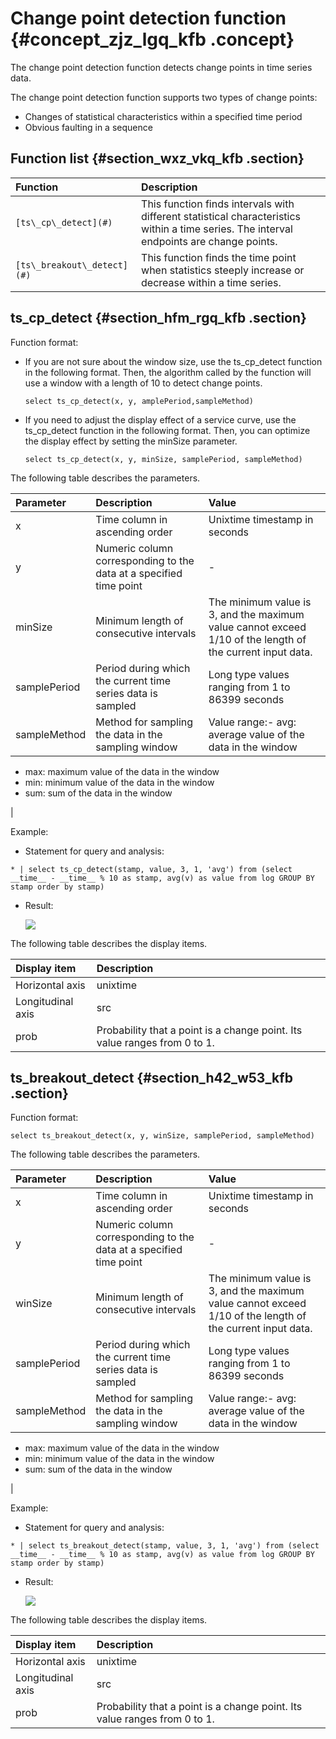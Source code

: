 # Change point detection function {#concept_zjz_lgq_kfb .concept}

The change point detection function detects change points in time series data.

The change point detection function supports two types of change points:

-   Changes of statistical characteristics within a specified time period
-   Obvious faulting in a sequence

## Function list {#section_wxz_vkq_kfb .section}

|Function|Description|
|:-------|:----------|
|`[ts\_cp\_detect](#)`|This function finds intervals with different statistical characteristics within a time series. The interval endpoints are change points.|
|`[ts\_breakout\_detect](#)`|This function finds the time point when statistics steeply increase or decrease within a time series.|

## ts\_cp\_detect {#section_hfm_rgq_kfb .section}

Function format:

-   If you are not sure about the window size, use the ts\_cp\_detect function in the following format. Then, the algorithm called by the function will use a window with a length of 10 to detect change points.

    ```
    select ts_cp_detect(x, y, amplePeriod,sampleMethod)
    ```

-   If you need to adjust the display effect of a service curve, use the ts\_cp\_detect function in the following format. Then, you can optimize the display effect by setting the minSize parameter.

    ```
    select ts_cp_detect(x, y, minSize, samplePeriod, sampleMethod) 
    ```


The following table describes the parameters.

|Parameter|Description|Value|
|:--------|:----------|:----|
|x|Time column in ascending order|Unixtime timestamp in seconds|
|y|Numeric column corresponding to the data at a specified time point|-|
|minSize|Minimum length of consecutive intervals|The minimum value is 3, and the maximum value cannot exceed 1/10 of the length of the current input data.|
|samplePeriod|Period during which the current time series data is sampled|Long type values ranging from 1 to 86399 seconds|
|sampleMethod|Method for sampling the data in the sampling window|Value range:-   avg: average value of the data in the window
-   max: maximum value of the data in the window
-   min: minimum value of the data in the window
-   sum: sum of the data in the window

|

Example:

-   Statement for query and analysis:

```
* | select ts_cp_detect(stamp, value, 3, 1, 'avg') from (select __time__ - __time__ % 10 as stamp, avg(v) as value from log GROUP BY stamp order by stamp) 
```

-   Result:

    ![](http://static-aliyun-doc.oss-cn-hangzhou.aliyuncs.com/assets/img/23349/154338423613552_en-US.png)


The following table describes the display items.

|Display item|Description|
|:-----------|:----------|
|Horizontal axis|unixtime|Data timestamp in seconds, for example, 1537071480|
|Longitudinal axis|src|Data before filtering, for example, 1956092.7647745228|
|prob|Probability that a point is a change point. Its value ranges from 0 to 1.|

## ts\_breakout\_detect {#section_h42_w53_kfb .section}

Function format:

```
select ts_breakout_detect(x, y, winSize, samplePeriod, sampleMethod) 
```

The following table describes the parameters.

|Parameter|Description|Value|
|:--------|:----------|:----|
|x|Time column in ascending order|Unixtime timestamp in seconds|
|y|Numeric column corresponding to the data at a specified time point|-|
|winSize|Minimum length of consecutive intervals|The minimum value is 3, and the maximum value cannot exceed 1/10 of the length of the current input data.|
|samplePeriod|Period during which the current time series data is sampled|Long type values ranging from 1 to 86399 seconds|
|sampleMethod|Method for sampling the data in the sampling window|Value range:-   avg: average value of the data in the window
-   max: maximum value of the data in the window
-   min: minimum value of the data in the window
-   sum: sum of the data in the window

|

Example:

-   Statement for query and analysis:

```
* | select ts_breakout_detect(stamp, value, 3, 1, 'avg') from (select __time__ - __time__ % 10 as stamp, avg(v) as value from log GROUP BY stamp order by stamp) 
```

-   Result:

    ![](http://static-aliyun-doc.oss-cn-hangzhou.aliyuncs.com/assets/img/23349/154338423613553_en-US.png)


The following table describes the display items.

|Display item|Description|
|:-----------|:----------|
|Horizontal axis|unixtime|Data timestamp in seconds, for example, 1537071480|
|Longitudinal axis|src|Data before filtering, for example, 1956092.7647745228|
|prob|Probability that a point is a change point. Its value ranges from 0 to 1.|

